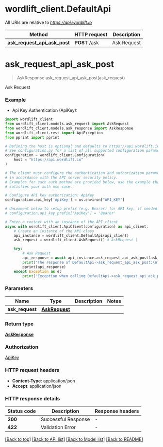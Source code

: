 # wordlift_client.DefaultApi

All URIs are relative to *https://api.wordlift.io*

Method | HTTP request | Description
------------- | ------------- | -------------
[**ask_request_api_ask_post**](DefaultApi.md#ask_request_api_ask_post) | **POST** /ask | Ask Request


# **ask_request_api_ask_post**
> AskResponse ask_request_api_ask_post(ask_request)

Ask Request

### Example

* Api Key Authentication (ApiKey):

```python
import wordlift_client
from wordlift_client.models.ask_request import AskRequest
from wordlift_client.models.ask_response import AskResponse
from wordlift_client.rest import ApiException
from pprint import pprint

# Defining the host is optional and defaults to https://api.wordlift.io
# See configuration.py for a list of all supported configuration parameters.
configuration = wordlift_client.Configuration(
    host = "https://api.wordlift.io"
)

# The client must configure the authentication and authorization parameters
# in accordance with the API server security policy.
# Examples for each auth method are provided below, use the example that
# satisfies your auth use case.

# Configure API key authorization: ApiKey
configuration.api_key['ApiKey'] = os.environ["API_KEY"]

# Uncomment below to setup prefix (e.g. Bearer) for API key, if needed
# configuration.api_key_prefix['ApiKey'] = 'Bearer'

# Enter a context with an instance of the API client
async with wordlift_client.ApiClient(configuration) as api_client:
    # Create an instance of the API class
    api_instance = wordlift_client.DefaultApi(api_client)
    ask_request = wordlift_client.AskRequest() # AskRequest | 

    try:
        # Ask Request
        api_response = await api_instance.ask_request_api_ask_post(ask_request)
        print("The response of DefaultApi->ask_request_api_ask_post:\n")
        pprint(api_response)
    except Exception as e:
        print("Exception when calling DefaultApi->ask_request_api_ask_post: %s\n" % e)
```



### Parameters


Name | Type | Description  | Notes
------------- | ------------- | ------------- | -------------
 **ask_request** | [**AskRequest**](AskRequest.md)|  | 

### Return type

[**AskResponse**](AskResponse.md)

### Authorization

[ApiKey](../README.md#ApiKey)

### HTTP request headers

 - **Content-Type**: application/json
 - **Accept**: application/json

### HTTP response details

| Status code | Description | Response headers |
|-------------|-------------|------------------|
**200** | Successful Response |  -  |
**422** | Validation Error |  -  |

[[Back to top]](#) [[Back to API list]](../README.md#documentation-for-api-endpoints) [[Back to Model list]](../README.md#documentation-for-models) [[Back to README]](../README.md)

